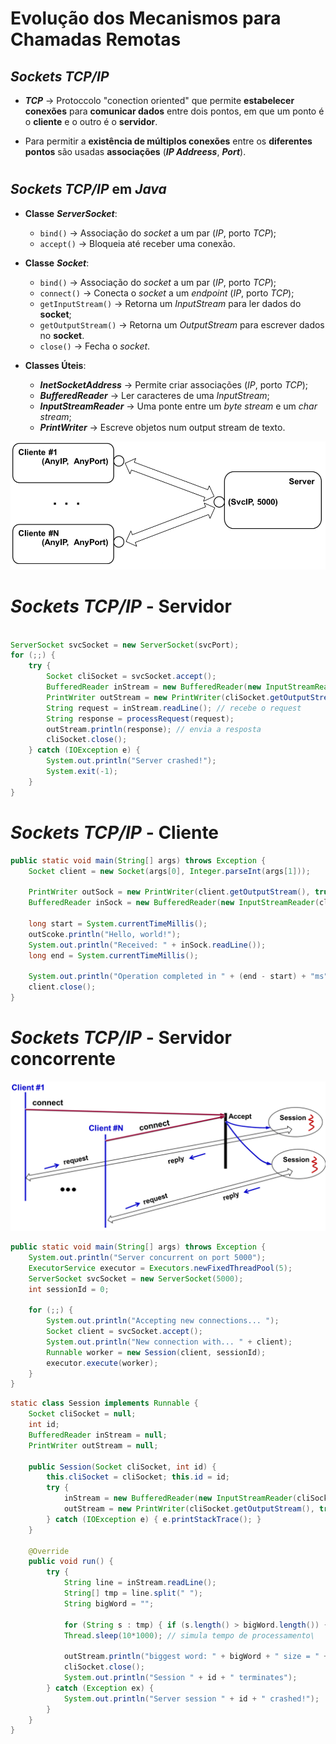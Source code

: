 # __Evolução dos Mecanismos para Chamadas Remotas__

## ___Sockets TCP/IP___

* ___TCP___ -> Protoccolo "conection oriented" que permite __estabelecer conexões__ para __comunicar dados__ entre dois pontos, em que um ponto é o __cliente__ e o outro é o __servidor__.

* Para permitir a __existência de múltiplos conexões__ entre os __diferentes pontos__ são usadas __associações__ (___IP Addreess___, ___Port___).

#

## ___Sockets TCP/IP___ __em__ ___Java___

* __Classe__ ___ServerSocket___:
    * ``bind()`` -> Associação do _socket_ a um par (_IP_, porto _TCP_);
    * ``accept()`` -> Bloqueia até receber uma conexão.

* __Classe__ ___Socket___:
    * ``bind()`` -> Associação do _socket_ a um par (_IP_, porto _TCP_);
    * ``connect()`` -> Conecta o _socket_ a um _endpoint_ (_IP_, porto _TCP_);
    * ``getInputStream()`` -> Retorna um _InputStream_ para ler dados do __socket__;
    * ``getOutputStream()`` -> Retorna um _OutputStream_ para escrever dados no __socket__.
    * ``close()`` -> Fecha o _socket_.

* __Classes Úteis__:
    * ___InetSocketAddress___ -> Permite criar associações (_IP_, porto _TCP_);
    * ___BufferedReader___ -> Ler caracteres de uma _InputStream_;
    * ___InputStreamReader___ -> Uma ponte entre um _byte stream_ e um _char stream_;
    * ___PrintWriter___ -> Escreve objetos num output stream de texto.

<div align="center">

![](../imgs/evolução-dos-mecanismos-para-chamadas-remotas-1.png)

</div>

#

# ___Sockets TCP/IP___ __- Servidor__

```java

ServerSocket svcSocket = new ServerSocket(svcPort);
for (;;) {
    try {
        Socket cliSocket = svcSocket.accept();
        BufferedReader inStream = new BufferedReader(new InputStreamReader(cliSocket.getInputStream()));
        PrintWriter outStream = new PrintWriter(cliSocket.getOutputStream(), true);
        String request = inStream.readLine(); // recebe o request
        String response = processRequest(request);
        outStream.println(response); // envia a resposta
        cliSocket.close();
    } catch (IOException e) {
        System.out.println("Server crashed!");
        System.exit(-1);
    }
}
```

#

# ___Sockets TCP/IP___ __- Cliente__

```java
public static void main(String[] args) throws Exception {
    Socket client = new Socket(args[0], Integer.parseInt(args[1]));

    PrintWriter outSock = new PrintWriter(client.getOutputStream(), true);
    BufferedReader inSock = new BufferedReader(new InputStreamReader(client.getInputStream()));

    long start = System.currentTimeMillis();
    outScoke.println("Hello, world!");
    System.out.println("Received: " + inSock.readLine());
    long end = System.currentTimeMillis();

    System.out.println("Operation completed in " + (end - start) + "ms");
    client.close();
}
```

#

# ___Sockets TCP/IP___ __- Servidor concorrente__

<div align="center">

![](../imgs/evolução-dos-mecanismos-para-chamadas-remotas-2.png)

</div>


```java
public static void main(String[] args) throws Exception {
    System.out.println("Server concurrent on port 5000");
    ExecutorService executor = Executors.newFixedThreadPool(5);
    ServerSocket svcSocket = new ServerSocket(5000);
    int sessionId = 0;
    
    for (;;) {
        System.out.println("Accepting new connections... ");
        Socket client = svcSocket.accept();
        System.out.println("New connection with... " + client);
        Runnable worker = new Session(client, sessionId);
        executor.execute(worker);
    }
}
```

```java	
static class Session implements Runnable {
    Socket cliSocket = null; 
    int id; 
    BufferedReader inStream = null; 
    PrintWriter outStream = null;

    public Session(Socket cliSocket, int id) {
        this.cliSocket = cliSocket; this.id = id;
        try {
            inStream = new BufferedReader(new InputStreamReader(cliSocket.getInputStream()));
            outStream = new PrintWriter(cliSocket.getOutputStream(), true);
        } catch (IOException e) { e.printStackTrace(); }
    }

    @Override
    public void run() {
        try {
            String line = inStream.readLine();
            String[] tmp = line.split(" ");
            String bigWord = "";

            for (String s : tmp) { if (s.length() > bigWord.length()) { bigWord = s; } }
            Thread.sleep(10*1000); // simula tempo de processamento\
            
            outStream.println("biggest word: " + bigWord + " size = " + bigWord.length());
            cliSocket.close();
            System.out.println("Session " + id + " terminates");
        } catch (Exception ex) { 
            System.out.println("Server session " + id + " crashed!"); 
        }
    }
}
```